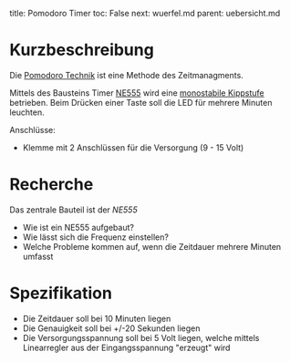 title: Pomodoro Timer
toc: False
next: wuerfel.md
parent: uebersicht.md

# Kurzbeschreibung
Die [Pomodoro Technik](https://de.wikipedia.org/wiki/Pomodoro-Technik) ist eine Methode des Zeitmanagments.

Mittels des Bausteins Timer [NE555](https://de.wikipedia.org/wiki/NE555) wird eine [monostabile Kippstufe](https://de.wikipedia.org/wiki/NE555#Monostabile_Kippstufe)
betrieben. Beim Drücken einer Taste soll die LED für mehrere Minuten leuchten.

Anschlüsse:

* Klemme mit 2 Anschlüssen für die Versorgung (9 - 15 Volt)

# Recherche
Das zentrale Bauteil ist der *NE555*

* Wie ist ein NE555 aufgebaut?
* Wie lässt sich die Frequenz einstellen?
* Welche Probleme kommen auf, wenn die Zeitdauer mehrere Minuten umfasst

# Spezifikation
* Die Zeitdauer soll bei 10 Minuten liegen
* Die Genauigkeit soll bei +/-20 Sekunden liegen
* Die Versorgungsspannung soll bei 5 Volt liegen, welche mittels Linearregler aus der Eingangsspannung "erzeugt" wird
